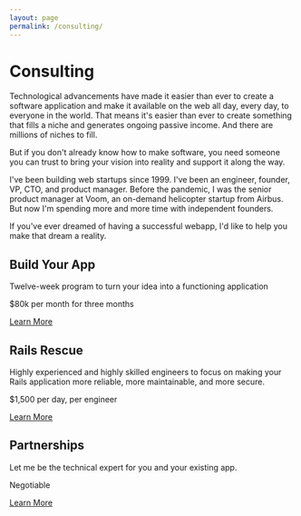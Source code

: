 ```yaml
---
layout: page
permalink: /consulting/
---
```

# Consulting

Technological advancements have made it
easier than ever
to create a software application
and make it available
on the web
all day,
every day,
to everyone in the world.
That means
it's easier than ever
to create something
that fills a niche
and generates
ongoing passive income.
And there are
millions of niches
to fill.

But if you don't
already know how
to make software,
you need someone
you can trust
to bring
your vision
into reality
and support it
along the way.

I've been building
web startups
since 1999.
I've been an engineer, founder, VP, CTO, and product manager.
Before the pandemic,
I was the senior product manager
at Voom,
an on-demand helicopter startup
from Airbus.
But now
I'm spending
more and more time
with independent founders.

If you've ever dreamed
of having a successful webapp,
I'd like
to help
you make
that dream
a reality.

  <div class="usa-graphic-list__row grid-row grid-gap margin-y-2">
    <div class="usa-media-block tablet:grid-col">
      <div class="border padding-3 height-full">
        <i class="far fa-hammer usa-media-block__img font-sans-3xl"></i>
        <div class="usa-media-block__body">
          <h2 class="usa-graphic-list__heading">Build Your App</h2>
          <p>Twelve-week program to turn your idea into a functioning application</p>
          <p>$80k per month for three months</p>
          <a class="usa-button usa-button--secondary" href="/consulting/build_your_app">Learn More</a>
        </div>
      </div>
    </div>
    <div class="usa-media-block tablet:grid-col">
      <div class="border padding-3 height-full">
        <i class="far fa-notes-medical usa-media-block__img font-sans-3xl"></i>
        <div class="usa-media-block__body">
          <h2 class="usa-graphic-list__heading">Rails Rescue</h2>
          <p>Highly experienced and highly skilled engineers to focus on making
          your Rails application more reliable, more maintainable, and more
          secure.</p>
          <p>$1,500 per day, per engineer</p>
          <a class="usa-button usa-button--secondary"
          href="/consulting/rails_rescue">Learn More</a>
        </div>
      </div>
    </div>
  </div>
  <div class="usa-graphic-list__row grid-row grid-gap margin-y-2">
    <div class="usa-media-block tablet:grid-col">
      <div class="border padding-3 height-full width-full">
        <i class="far fa-handshake usa-media-block__img font-sans-3xl"></i>
        <div class="usa-media-block__body">
          <h2 class="usa-graphic-list__heading">Partnerships</h2>
          <p>Let me be the technical expert for you and your existing app.</p>
          <p>Negotiable</p>
          <a class="usa-button usa-button--secondary"
          href="/consulting/partnerships">Learn More</a>
        </div>
      </div>
    </div>
    <div class="usa-media-block tablet:grid-col">
    </div>
  </div>
